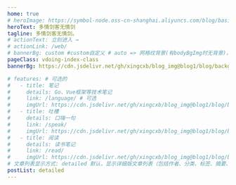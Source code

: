 ```yaml
---
home: true
# heroImage: https://symbol-node.oss-cn-shanghai.aliyuncs.com/blog/basic/background.jpg
heroText: 多情剑客无情剑
tagline: 多情剑客无情剑。
# actionText: 立刻进入 →
# actionLink: /web/
# bannerBg: custom #custom自定义 # auto => 网格纹背景(有bodyBgImg时无背景)，默认 | none => 无 | '大图地址' | background: 自定义背景样式       提示：如发现文本颜色不适应你的背景时可以到palette.styl修改$bannerTextColor变量
pageClass: vdoing-index-class
bannerBg: https://cdn.jsdelivr.net/gh/xingcxb/blog_img@blog1/blog/background/62494753_p0.jpg

# features: # 可选的
#   - title: 笔记
#     details: Go、Vue框架等技术笔记
#     link: /language/ # 可选
#     imgUrl: https://cdn.jsdelivr.net/gh/xingcxb/blog_img@blog1/blog/basic/stickers.png
#   - title: 吐槽
#     details: 口嗨一句
#     link: /speak/
#     imgUrl: https://cdn.jsdelivr.net/gh/xingcxb/blog_img@blog1/blog/basic/speak.png
#   - title: 阅读
#     details: 读书笔记
#     link: /read/
#     imgUrl: https://cdn.jsdelivr.net/gh/xingcxb/blog_img@blog1/blog/basic/reading.png
# 文章列表显示方式: detailed 默认，显示详细版文章列表（包括作者、分类、标签、摘要、分页等）| simple => 显示简约版文章列表（仅标题和日期）| none 不显示文章列表
postList: detailed
---
```


<!-- 小熊猫 -->
<!-- <img src="/img/panda-waving.png" class="panda no-zoom" style="width: 130px;height: 115px;opacity: 0.8;margin-bottom: -4px;padding-bottom:0;position: fixed;bottom: 0;left: 0.5rem;z-index: 1;"> -->

<ClientOnly>
  <IndexBigImg />
  <WebInfo/>
</ClientOnly>
